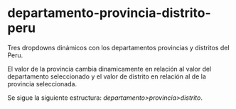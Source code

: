 # departamento-provincia-distrito-peru
Tres dropdowns dinámicos con los departamentos provincias y distritos del Peru.

El valor de la provincia cambia dinamicamente en relación al valor del departamento seleccionado y el valor de distrito en relación al de la provincia seleccionada. 

Se sigue la siguiente estructura: *departamento>provincia>distrito*. 

